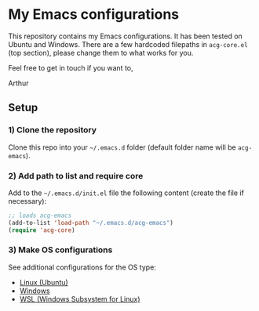 # My Emacs configurations

This repository contains my Emacs configurations. It has been tested on Ubuntu and Windows.
There are a few hardcoded filepaths in `acg-core.el` (top section), please change them to what
works for you.

Feel free to get in touch if you want to,

Arthur

## Setup

### 1) Clone the repository

Clone this repo into your `~/.emacs.d` folder (default folder name will be `acg-emacs`).

### 2) Add path to list and require core

Add to the `~/.emacs.d/init.el` file the following content (create the file if necessary):

```lisp
;; loads acg-emacs
(add-to-list 'load-path "~/.emacs.d/acg-emacs")
(require 'acg-core)
```

### 3) Make OS configurations

See additional configurations for the OS type:

- [Linux (Ubuntu)](./others/linux/)
- [Windows](./others/windows/)
- [WSL (Windows Subsystem for Linux)](./others/wsl/)
